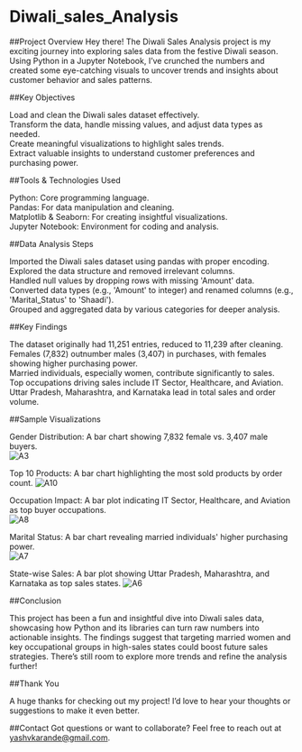 # Diwali_sales_Analysis

##Project Overview
Hey there! The Diwali Sales Analysis project is my exciting journey into exploring sales data from the festive Diwali season. Using Python in a Jupyter Notebook, I’ve crunched the numbers and created some eye-catching visuals to uncover trends and insights about customer behavior and sales patterns.

##Key Objectives

Load and clean the Diwali sales dataset effectively.  
Transform the data, handle missing values, and adjust data types as needed.  
Create meaningful visualizations to highlight sales trends.  
Extract valuable insights to understand customer preferences and purchasing power.

##Tools & Technologies Used

Python: Core programming language.  
Pandas: For data manipulation and cleaning.  
Matplotlib & Seaborn: For creating insightful visualizations.  
Jupyter Notebook: Environment for coding and analysis.

##Data Analysis Steps

Imported the Diwali sales dataset using pandas with proper encoding.  
Explored the data structure and removed irrelevant columns.  
Handled null values by dropping rows with missing 'Amount' data.  
Converted data types (e.g., 'Amount' to integer) and renamed columns (e.g., 'Marital_Status' to 'Shaadi').  
Grouped and aggregated data by various categories for deeper analysis.

##Key Findings

The dataset originally had 11,251 entries, reduced to 11,239 after cleaning.  
Females (7,832) outnumber males (3,407) in purchases, with females showing higher purchasing power.  
Married individuals, especially women, contribute significantly to sales.  
Top occupations driving sales include IT Sector, Healthcare, and Aviation.  
Uttar Pradesh, Maharashtra, and Karnataka lead in total sales and order volume.

##Sample Visualizations

Gender Distribution: A bar chart showing 7,832 female vs. 3,407 male buyers.  
![A3](https://github.com/user-attachments/assets/8145532e-2ebb-4eb8-9853-2ee778a4f0b2)

Top 10 Products: A bar chart highlighting the most sold products by order count. 
![A10](https://github.com/user-attachments/assets/7c4b6fc4-c791-4c1f-93bf-7f349a89590d)

Occupation Impact: A bar plot indicating IT Sector, Healthcare, and Aviation as top buyer occupations.  
![A8](https://github.com/user-attachments/assets/78787179-eda2-47f6-886d-20f33dca6b7c)

Marital Status: A bar chart revealing married individuals' higher purchasing power.  
![A7](https://github.com/user-attachments/assets/55220304-76f3-4173-9bc5-c44b0402bff3)

State-wise Sales: A bar plot showing Uttar Pradesh, Maharashtra, and Karnataka as top sales states.
![A6](https://github.com/user-attachments/assets/4b4ee4f1-62f2-4b96-ae9a-30693617a86f)


##Conclusion

This project has been a fun and insightful dive into Diwali sales data, showcasing how Python and its libraries can turn raw numbers into actionable insights. The findings suggest that targeting married women and key occupational groups in high-sales states could boost future sales strategies. There’s still room to explore more trends and refine the analysis further!

##Thank You

A huge thanks for checking out my project! I’d love to hear your thoughts or suggestions to make it even better.

##Contact
Got questions or want to collaborate? Feel free to reach out at yashvkarande@gmail.com.
